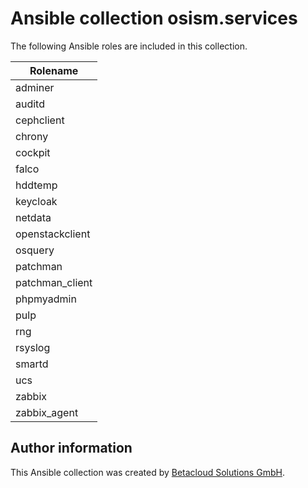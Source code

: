 # Ansible collection osism.services

The following Ansible roles are included in this collection.

| Rolename        |
|-----------------|
| adminer         |
| auditd          |
| cephclient      |
| chrony          |
| cockpit         |
| falco           |
| hddtemp         |
| keycloak        |
| netdata         |
| openstackclient |
| osquery         |
| patchman        |
| patchman_client |
| phpmyadmin      |
| pulp            |
| rng             |
| rsyslog         |
| smartd          |
| ucs             |
| zabbix          |
| zabbix_agent    |

## Author information

This Ansible collection was created by [Betacloud Solutions GmbH](https://www.betacloud-solutions.de).
